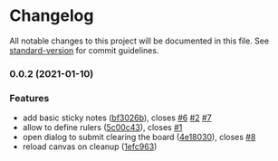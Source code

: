 # Changelog

All notable changes to this project will be documented in this file. See [standard-version](https://github.com/conventional-changelog/standard-version) for commit guidelines.

### 0.0.2 (2021-01-10)


### Features

* add basic sticky notes ([bf3026b](https://github.com/d-koppenhagen/retro-board/commit/bf3026bffbc0f0b5f06e983b9c3eeb49d2f10964)), closes [#6](https://github.com/d-koppenhagen/retro-board/issues/6) [#2](https://github.com/d-koppenhagen/retro-board/issues/2) [#7](https://github.com/d-koppenhagen/retro-board/issues/7)
* allow to define rulers ([5c00c43](https://github.com/d-koppenhagen/retro-board/commit/5c00c4397885ab6e61d0735da1645da29a166174)), closes [#1](https://github.com/d-koppenhagen/retro-board/issues/1)
* open dialog to submit clearing the board ([4e18030](https://github.com/d-koppenhagen/retro-board/commit/4e1803082862f3ac99553ebbd23ab7b73eee0b21)), closes [#8](https://github.com/d-koppenhagen/retro-board/issues/8)
* reload canvas on cleanup ([1efc963](https://github.com/d-koppenhagen/retro-board/commit/1efc9632ab2d29a4e669fc5e1554fc00061bac39))
